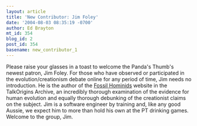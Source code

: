 ```yaml
---
layout: article
title: 'New Contributor: Jim Foley'
date: '2004-08-03 08:35:19 -0700'
author: Ed Brayton
mt_id: 354
blog_id: 2
post_id: 354
basename: new_contributor_1
---
```

Please raise your glasses in a toast to welcome the Panda's Thumb's newest patron, Jim Foley. For those who have observed or participated in the evolution/creationism debate online for any period of time, Jim needs no introduction. He is the author of the <a href="http://www.talkorigins.org/faqs/homs/">Fossil Hominids</a> website in the TalkOrigins Archive, an incredibly thorough examination of the evidence for human evolution and equally thorough debunking of the creationist claims on the subject. Jim is a software engineer by training and, like any good Aussie, we expect him to more than hold his own at the PT drinking games. Welcome to the group, Jim.
